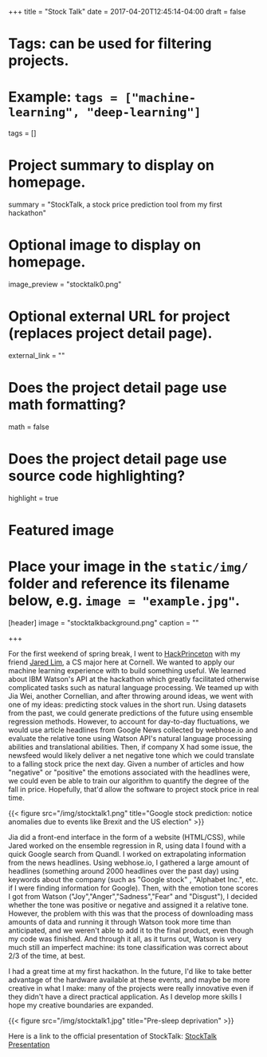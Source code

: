 +++
title = "Stock Talk"
date = 2017-04-20T12:45:14-04:00
draft = false

# Tags: can be used for filtering projects.
# Example: `tags = ["machine-learning", "deep-learning"]`
tags = []

# Project summary to display on homepage.
summary = "StockTalk, a stock price prediction tool from my first hackathon"

# Optional image to display on homepage.
image_preview = "stocktalk0.png"

# Optional external URL for project (replaces project detail page).
external_link = ""

# Does the project detail page use math formatting?
math = false

# Does the project detail page use source code highlighting?
highlight = true

# Featured image
# Place your image in the `static/img/` folder and reference its filename below, e.g. `image = "example.jpg"`.
[header]
image = "stocktalkbackground.png"
caption = ""

+++





For the first weekend of spring break, I went to [HackPrinceton](https://hackprinceton-spr17.devpost.com/) with my friend [Jared Lim](https://junyounglim.github.io/), a CS major here at Cornell. We wanted to apply our machine learning experience with to build something useful. We learned about IBM Watson's API at the hackathon which greatly facilitated otherwise complicated tasks such as natural language processing. We teamed up with Jia Wei, another Cornellian, and after throwing around ideas, we went with one of my ideas: predicting stock values in the short run. Using datasets from the past, we could generate predictions of the future using ensemble regression methods. However, to account for day-to-day fluctuations, we would use article headlines from Google News collected by webhose.io and evaluate the relative tone using Watson API's natural language processing abilities and translational abilities. Then, if company X had some issue, the newsfeed would likely deliver a net negative tone which we could translate to a falling stock price the next day. Given a number of articles and how "negative" or "positive" the emotions associated with the headlines were, we could even be able to train our algorithm to quantify the degree of the fall in price. Hopefully, that'd allow the software to project stock price in real time.



{{< figure src="/img/stocktalk1.png" title="Google stock prediction: notice anomalies due to events like Brexit and the US election" >}}


Jia did a front-end interface in the form of a website (HTML/CSS), while Jared worked on the ensemble regression in R, using data I found with a quick Google search from Quandl. I worked on extrapolating information from the news headlines. Using webhose.io, I gathered a large amount of headlines (something around 2000 headlines over the past day) using keywords about the company (such as "Google stock" , "Alphabet Inc.", etc. if I were finding information for Google). Then, with the emotion tone scores I got from Watson ("Joy","Anger","Sadness","Fear" and "Disgust"), I decided whether the tone was positive or negative and assigned it a relative tone. However, the problem with this was that the process of downloading mass amounts of data and running it through Watson took more time than anticipated, and we weren't able to add it to the final product, even though my code was finished. And through it all, as it turns out, Watson is very much still an imperfect machine: its tone classification was correct about 2/3 of the time, at best.




I had a great time at my first hackathon. In the future, I'd like to take better advantage of the hardware available at these events, and maybe be more creative in what I make: many of the projects were really innovative even if they didn't have a direct practical application. As I develop more skills I hope my creative boundaries are expanded.



{{< figure src="/img/stocktalk1.jpg" title="Pre-sleep deprivation" >}}



Here is a link to the official presentation of StockTalk: [StockTalk Presentation](https://docs.google.com/presentation/d/1ep7lnJO294NMqC5iRwh0nOdNvWSJR8Q5zst0-LN90Uw/edit#slide=id.p)

